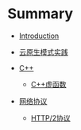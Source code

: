 # Summary

* [Introduction](README.md)

* [云原生模式实践](云原生模式实践.md)
* [C++]()
	* [C++虚函数](C++/虚函数.md)
* [网络协议]()
	* [HTTP/2协议](networking/HTTP2协议.md)
    
    
